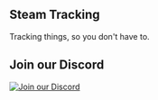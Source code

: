 ## Steam Tracking

Tracking things, so you don't have to.

## Join our Discord

[![Join our Discord](https://discord.com/api/guilds/467730051622764565/embed.png?style=banner2)](https://steamdb.info/discord/)
